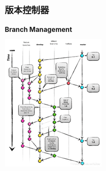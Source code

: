 # 版本控制器

## Branch Management

<img src="./branch_management.png" style="zoom:50%; text-align: center" >
<br/>
